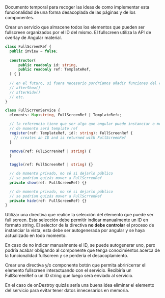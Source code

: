 Documento temporal para recoger las ideas de como implementar esta funcionalidad de una forma desacoplada de las páginas
y de los componentes.

Crear un servicio que almacene todos los elementos que pueden ser fullscreen organizados por el ID del mismo.
El fullscreen utiliza la API de overlay de Angular material.

```typescript
class FullScreenRef {
  public inView = false;
    
  constructor(
      public readonly id: string,
      public readonly ref: TemplateRef,
  ) { }
  
  // en el futuro, si fuera necesario pordríamos añadir funciones del ciclo de vida
  // afterShow()
  // afterHide()
  // etc.
}

class FullScrrenService {
  elements: Map<string, FullScreenRef | TemplateRef>;

  // la referencia tiene que ser algo que angular puede instanciar o mostrar
  // de momento será template ref
  register(ref: TemplateRef, id?: string): FullScreenRef {
    // creates an ID and is returned with FullScreenRef
  }

  remove(ref: FulLScrrenRef | string) {
  }

  toggle(ref: FullScreenRef | string) {}

  // de momento privado, no sé si dejarlo público
  // se podrían quizás mover a FullScrrenRef
  private show(ref: FullScreenRef) {}

  // de momento privado, no sé si dejarlo público
  // se podrían quizás mover a FullScrrenRef
  private hide(ref: FullScreenRef) {}
}
```

Utilizar una directiva que realice la selección del elemento que puede ser full screen.
Esta selección debe permitir indicar manualmente un ID en formato string.
El selector de la directiva **no debe controlar** el proceso de instanciar la vista, esta debe ser autogenerada por
angular y se haya actualizado en todo momento.

En caso de no indicar manualmente el ID, se puede autogenerar uno, pero podría acabar obligando al componente que tenga
conocimientos acerca de la funcionalidad fullscreen y se perdería el desacoplamiento.

Crear una directiva y/o componente botón que permita abrir/cerrar el elemento fullscreen interactuando con el servicio.
Recibiría un FullScreenRef o un ID string que luego será enviado al servicio.


En el caso de onDestroy quizás sería una buena idea eliminar el elemento del servicio para evitar tener datos
innecesarios en memoria.
